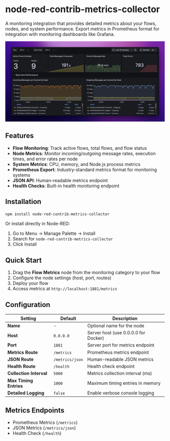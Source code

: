 # node-red-contrib-metrics-collector

A monitoring integration that provides detailed metrics about your flows, nodes, and system performance. Export metrics in Prometheus format for integration with monitoring dashboards like Grafana.

![Metrics Dashboard](https://raw.githubusercontent.com/hchris1/node-red-contrib-metrics-collector/cb5df2d64c724625aaff8dca8cb3893e68295ea7/docs/dashboard.png)

## Features

- **Flow Monitoring**: Track active flows, total flows, and flow status
- **Node Metrics**: Monitor incoming/outgoing message rates, execution times, and error rates per node
- **System Metrics**: CPU, memory, and Node.js process metrics
- **Prometheus Export**: Industry-standard metrics format for monitoring systems
- **JSON API**: Human-readable metrics endpoint
- **Health Checks**: Built-in health monitoring endpoint

## Installation

```bash
npm install node-red-contrib-metrics-collector
```

Or install directly in Node-RED:
1. Go to Menu → Manage Palette → Install
2. Search for `node-red-contrib-metrics-collector`
3. Click Install

## Quick Start

1. Drag the **Flow Metrics** node from the monitoring category to your flow
2. Configure the node settings (host, port, routes)
3. Deploy your flow
4. Access metrics at `http://localhost:1881/metrics`

## Configuration

| Setting | Default | Description |
|---------|---------|-------------|
| **Name** | - | Optional name for the node |
| **Host** | `0.0.0.0` | Server host (use 0.0.0.0 for Docker) |
| **Port** | `1881` | Server port for metrics endpoint |
| **Metrics Route** | `/metrics` | Prometheus metrics endpoint |
| **JSON Route** | `/metrics/json` | Human-readable JSON metrics |
| **Health Route** | `/health` | Health check endpoint |
| **Collection Interval** | `5000` | Metrics collection interval (ms) |
| **Max Timing Entries** | `1000` | Maximum timing entries in memory |
| **Detailed Logging** | `false` | Enable verbose console logging |

## Metrics Endpoints

- Prometheus Metrics (`/metrics`)
- JSON Metrics (`/metrics/json`)
-  Health Check (`/health`)
